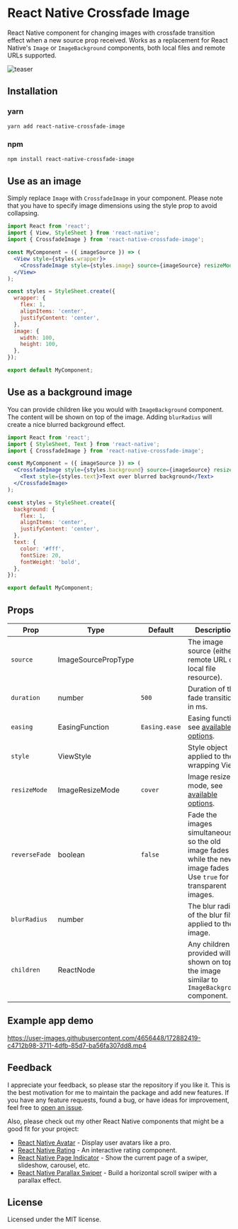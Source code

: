 # React Native Crossfade Image

React Native component for changing images with crossfade transition effect when a new source prop received. Works as a replacement for React Native's `Image` or `ImageBackground` components, both local files and remote URLs supported.

![teaser](https://user-images.githubusercontent.com/4656448/171822383-7a9b1d0d-38fe-4804-bf09-20b3c2c4b569.gif)

## Installation

### yarn

```sh
yarn add react-native-crossfade-image
```

### npm

```sh
npm install react-native-crossfade-image
```

## Use as an image

Simply replace `Image` with `CrossfadeImage` in your component. Please note that you have to specify image dimensions using the style prop to avoid collapsing.

```jsx
import React from 'react';
import { View, StyleSheet } from 'react-native';
import { CrossfadeImage } from 'react-native-crossfade-image';

const MyComponent = ({ imageSource }) => (
  <View style={styles.wrapper}>
    <CrossfadeImage style={styles.image} source={imageSource} resizeMode="cover" />
  </View>
);

const styles = StyleSheet.create({
  wrapper: {
    flex: 1,
    alignItems: 'center',
    justifyContent: 'center',
  },
  image: {
    width: 100,
    height: 100,
  },
});

export default MyComponent;
```

## Use as a background image

You can provide children like you would with `ImageBackground` component. The content will be shown on top of the image. Adding `blurRadius` will create a nice blurred background effect.

```jsx
import React from 'react';
import { StyleSheet, Text } from 'react-native';
import { CrossfadeImage } from 'react-native-crossfade-image';

const MyComponent = ({ imageSource }) => (
  <CrossfadeImage style={styles.background} source={imageSource} resizeMode="cover" blurRadius={50}>
    <Text style={styles.text}>Text over blurred background</Text>
  </CrossfadeImage>
);

const styles = StyleSheet.create({
  background: {
    flex: 1,
    alignItems: 'center',
    justifyContent: 'center',
  },
  text: {
    color: '#fff',
    fontSize: 20,
    fontWeight: 'bold',
  },
});

export default MyComponent;
```

## Props

| Prop          | Type                | Default       | Description                                                                                                                |
| ------------- | ------------------- | ------------- | -------------------------------------------------------------------------------------------------------------------------- |
| `source`      | ImageSourcePropType |               | The image source (either a remote URL or a local file resource).                                                           |
| `duration`    | number              | `500`         | Duration of the fade transition in ms.                                                                                     |
| `easing`      | EasingFunction      | `Easing.ease` | Easing function, see [available options](https://reactnative.dev/docs/easing).                                             |
| `style`       | ViewStyle           |               | Style object applied to the wrapping View.                                                                                 |
| `resizeMode`  | ImageResizeMode     | `cover`       | Image resize mode, see [available options](https://reactnative.dev/docs/image#resizemode).                                 |
| `reverseFade` | boolean             | `false`       | Fade the images simultaneously so the old image fades out while the new image fades in. Use `true` for transparent images. |
| `blurRadius`  | number              |               | The blur radius of the blur filter applied to the image.                                                                   |
| `children`    | ReactNode           |               | Any children provided will be shown on top of the image similar to `ImageBackground` component.                            |

## Example app demo

https://user-images.githubusercontent.com/4656448/172882419-c4712b98-3711-4dfb-85d7-ba56fa307dd8.mp4

## Feedback

I appreciate your feedback, so please star the repository if you like it. This is the best motivation for me to maintain the package and add new features. If you have any feature requests, found a bug, or have ideas for improvement, feel free to [open an issue](https://github.com/kolking/react-native-crossfade-image/issues).

Also, please check out my other React Native components that might be a good fit for your project:

- [React Native Avatar](https://github.com/kolking/react-native-avatar) - Display user avatars like a pro.
- [React Native Rating](https://github.com/kolking/react-native-rating) - An interactive rating component.
- [React Native Page Indicator](https://github.com/kolking/react-native-page-indicator) - Show the current page of a swiper, slideshow, carousel, etc.
- [React Native Parallax Swiper](https://github.com/kolking/react-native-parallax-swiper) - Build a horizontal scroll swiper with a parallax effect.

## License

Licensed under the MIT license.
